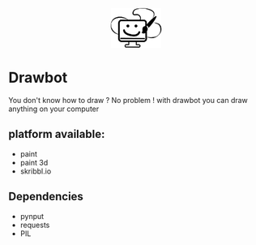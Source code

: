 <p align="center">
<img src="assets/logo.png" alt="drawing" width="100"/>
</p>

# Drawbot
You don't know how to draw ? No problem ! with drawbot you can draw anything on your computer

## platform available:
- paint
- paint 3d
- skribbl.io

## Dependencies
- pynput
- requests
- PIL
